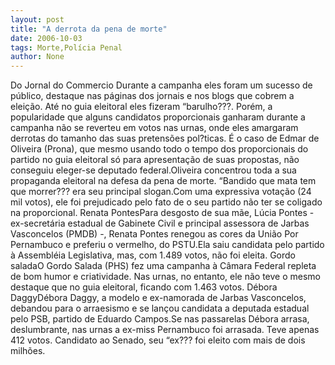 ```yaml
---
layout: post
title: "A derrota da pena de morte"
date: 2006-10-03
tags: Morte,Polícia Penal
author: None
---
```

Do Jornal do Commercio
Durante a campanha eles foram um sucesso de público, destaque nas páginas dos jornais e nos blogs que cobrem a eleição. Até no guia eleitoral eles fizeram “barulho???. 
Porém, a popularidade que alguns candidatos proporcionais ganharam durante a campanha não se reverteu em votos nas urnas, onde eles amargaram derrotas do tamanho das suas pretensões pol?ticas. É o caso de Edmar de Oliveira (Prona), que mesmo usando todo o tempo dos proporcionais do partido no guia eleitoral só para apresentação de suas propostas, não conseguiu eleger-se deputado federal.Oliveira concentrou toda a sua propaganda eleitoral na defesa da pena de morte. “Bandido que mata tem que morrer??? era seu principal slogan.Com uma expressiva votação (24 mil votos), ele foi prejudicado pelo fato de o seu partido não ter se coligado na proporcional. Renata PontesPara desgosto de sua mãe, Lúcia Pontes - ex-secretária estadual de Gabinete Civil e principal assessora de Jarbas Vasconcelos (PMDB) -, Renata Pontes renegou as cores da União Por Pernambuco e preferiu o vermelho, do PSTU.Ela saiu candidata pelo partido à Assembléia Legislativa, mas, com 1.489 votos, não foi eleita. 
Gordo saladaO Gordo Salada (PHS) fez uma campanha à Câmara Federal repleta de bom humor e criatividade. Nas urnas, no entanto, ele não teve o mesmo destaque que no guia eleitoral, ficando com 1.463 votos. 
Débora DaggyDébora Daggy, a modelo e ex-namorada de Jarbas Vasconcelos, debandou para o arraesismo e se lançou candidata a deputada estadual pelo PSB, partido de Eduardo Campos.Se nas passarelas Débora arrasa, deslumbrante, nas urnas a ex-miss Pernambuco foi arrasada. Teve apenas 412 votos. Candidato ao Senado, seu “ex??? foi eleito com mais de dois milhões. 